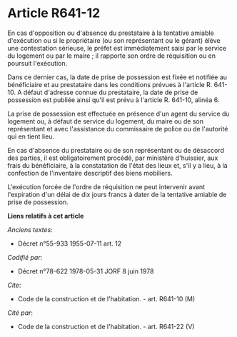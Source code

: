 # Article R641-12

En cas d'opposition ou d'absence du prestataire à la tentative amiable d'exécution ou si le propriétaire (ou son représentant
ou le gérant) élève une contestation sérieuse, le préfet est immédiatement saisi par le service du logement ou par le maire ;
il rapporte son ordre de réquisition ou en poursuit l'exécution.

Dans ce dernier cas, la date de prise de possession est fixée et notifiée au bénéficiaire et au prestataire dans les
conditions prévues à l'article R. 641-10. A défaut d'adresse connue du prestataire, la date de prise de possession est
publiée ainsi qu'il est prévu à l'article R. 641-10, alinéa 6.

La prise de possession est effectuée en présence d'un agent du service du logement ou, à défaut de service du logement, du
maire ou de son représentant et avec l'assistance du commissaire de police ou de l'autorité qui en tient lieu.

En cas d'absence du prestataire ou de son représentant ou de désaccord des parties, il est obligatoirement procédé, par
ministère d'huissier, aux frais du bénéficiaire, à la constatation de l'état des lieux et, s'il y a lieu, à la confection de
l'inventaire descriptif des biens mobiliers.

L'exécution forcée de l'ordre de réquisition ne peut intervenir avant l'expiration d'un délai de dix jours francs à dater de
la tentative amiable de prise de possession.

**Liens relatifs à cet article**

_Anciens textes_:

  - Décret n°55-933 1955-07-11 art. 12

_Codifié par_:

  - Décret n°78-622 1978-05-31 JORF 8 juin 1978

_Cite_:

  - Code de la construction et de l'habitation. - art. R641-10 (M)

_Cité par_:

  - Code de la construction et de l'habitation. - art. R641-22 (V)
